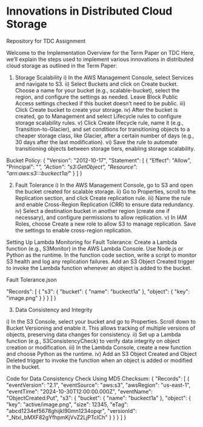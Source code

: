 # Innovations in Distributed Cloud Storage
 Repository for TDC Assignment

Welcome to the Implementation Overview for the Term Paper on TDC
Here, we’ll explain the steps used to implement various innovations in distributed cloud storage as outlined in the Term Paper:

1. Storage Scalability
i) In the AWS Management Console, select Services and navigate to S3.
ii) Select Buckets and click on Create bucket. Choose a name for your bucket (e.g., scalable-bucket), select the region, and configure the settings as needed. Leave Block Public Access settings checked if this bucket doesn’t need to be public.
iii) Click Create bucket to create your storage.
iv) After the bucket is created, go to Management and select Lifecycle rules to configure storage scalability rules.
v) Click Create lifecycle rule, name it (e.g., Transition-to-Glacier), and set conditions for transitioning objects to a cheaper storage class, like Glacier, after a certain number of days (e.g., 30 days after the last modification).
vi) Save the rule to automate transitioning objects between storage tiers, enabling storage scalability.


Bucket Policy:
{
    "Version": "2012-10-17",
    "Statement": [
        {
            "Effect": "Allow",
            "Principal": "*",
            "Action": "s3:GetObject",
            "Resource": "arn:aws:s3:::buckect1a/*"
        }
    ]
}


2. Fault Tolerance
i) In the AWS Management Console, go to S3 and open the bucket created for scalable storage.
ii) Go to Properties, scroll to the Replication section, and click Create replication rule.
iii) Name the rule and enable Cross-Region Replication (CRR) to ensure data redundancy.
iv) Select a destination bucket in another region (create one if necessary), and configure permissions to allow replication.
v) In IAM Roles, choose Create a new role to allow S3 to manage replication. Save the settings to enable cross-region replication.

Setting Up Lambda Monitoring for Fault Tolerance:
Create a Lambda function (e.g., S3Monitor) in the AWS Lambda Console.
Use Node.js or Python as the runtime.
In the function code section, write a script to monitor S3 health and log any replication failures.
Add an S3 Object Created trigger to invoke the Lambda function whenever an object is added to the bucket.

Fault Tolerance.json

"Records": [
    {
      "s3": {
        "bucket": {
          "name": "buckect1a"
        },
        "object": {
          "key": "image.png"
        }
      }
    }
  ]
}



3. Data Consistency and Integrity

i) In the S3 Console, select your bucket and go to Properties. Scroll down to Bucket Versioning and enable it. This allows tracking of multiple versions of objects, preserving data changes for consistency.
ii) Set up a Lambda function (e.g., S3ConsistencyCheck) to verify data integrity on object creation or modification.
iii) In the Lambda Console, create a new function and choose Python as the runtime.
iv) Add an S3 Object Created and Object Deleted trigger to invoke the function when an object is added or modified in the bucket.

Code for Data Consistency Check Using MD5 Checksum:
{
  "Records": [
    {
      "eventVersion": "2.1",
      "eventSource": "aws:s3",
      "awsRegion": "us-east-1",
      "eventTime": "2024-10-30T12:00:00.000Z",
      "eventName": "ObjectCreated:Put",
      "s3": {
        "bucket": {
          "name": "buckect1a"
        },
        "object": {
          "key": "active/image.png",
          "size": 12345,
          "eTag": "abcd1234ef5678ghijkl90mn1234opqr",
          "versionId": "_Ntxl_bMXF82gYfhpmKjVvZ2LjPTclCh"
        }
      }
    }
  ]
}
